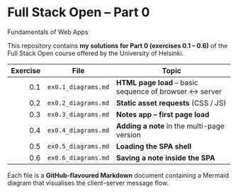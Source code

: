 # Full Stack Open – Part 0  
Fundamentals of Web Apps

This repository contains **my solutions for Part 0 (exercises 0.1 – 0.6)** of the Full Stack Open course offered by the University of Helsinki.

| Exercise | File | Topic |
|---------:|---------------------------|--------------------------------------------------------------|
| 0.1 | `ex0.1_diagrams.md` | **HTML page load** – basic sequence of browser ↔ server |
| 0.2 | `ex0.2_diagrams.md` | **Static asset requests** (CSS / JS) |
| 0.3 | `ex0.3_diagrams.md` | **Notes app – first page load** |
| 0.4 | `ex0.4_diagrams.md` | **Adding a note** in the multi-page version |
| 0.5 | `ex0.5_diagrams.md` | **Loading the SPA shell** |
| 0.6 | `ex0.6_diagrams.md` | **Saving a note inside the SPA** |

Each file is a **GitHub-flavoured Markdown** document containing a Mermaid diagram that visualises the client–server message flow.

